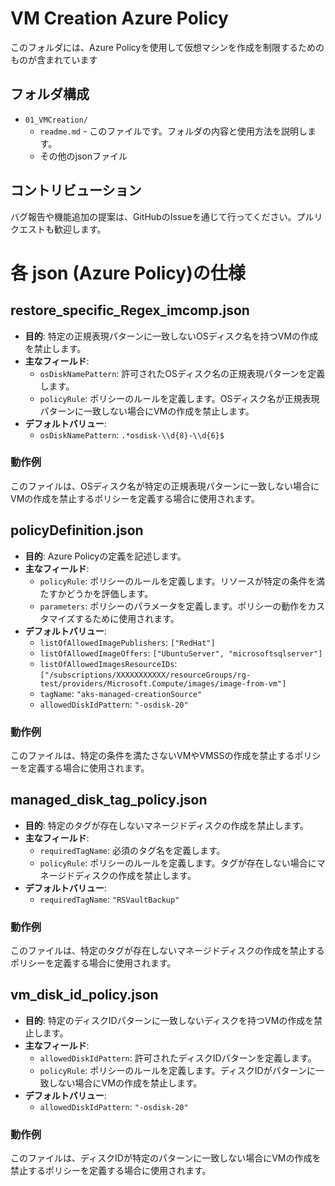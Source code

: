 # VM Creation Azure Policy

このフォルダには、Azure Policyを使用して仮想マシンを作成を制限するためのものが含まれています

## フォルダ構成

- `01_VMCreation/`
    - `readme.md` - このファイルです。フォルダの内容と使用方法を説明します。
    - その他のjsonファイル 

## コントリビューション

バグ報告や機能追加の提案は、GitHubのIssueを通じて行ってください。プルリクエストも歓迎します。

# 各 json (Azure Policy)の仕様

## restore_specific_Regex_imcomp.json

- **目的**: 特定の正規表現パターンに一致しないOSディスク名を持つVMの作成を禁止します。
- **主なフィールド**:
  - `osDiskNamePattern`: 許可されたOSディスク名の正規表現パターンを定義します。
  - `policyRule`: ポリシーのルールを定義します。OSディスク名が正規表現パターンに一致しない場合にVMの作成を禁止します。
- **デフォルトバリュー**:
  - `osDiskNamePattern`: `.*osdisk-\\d{8}-\\d{6}$`

### 動作例
このファイルは、OSディスク名が特定の正規表現パターンに一致しない場合にVMの作成を禁止するポリシーを定義する場合に使用されます。

## policyDefinition.json

- **目的**: Azure Policyの定義を記述します。
- **主なフィールド**:
  - `policyRule`: ポリシーのルールを定義します。リソースが特定の条件を満たすかどうかを評価します。
  - `parameters`: ポリシーのパラメータを定義します。ポリシーの動作をカスタマイズするために使用されます。
- **デフォルトバリュー**:
  - `listOfAllowedImagePublishers`: `["RedHat"]`
  - `listOfAllowedImageOffers`: `["UbuntuServer", "microsoftsqlserver"]`
  - `listOfAllowedImagesResourceIDs`: `["/subscriptions/XXXXXXXXXXX/resourceGroups/rg-test/providers/Microsoft.Compute/images/image-from-vm"]`
  - `tagName`: `"aks-managed-creationSource"`
  - `allowedDiskIdPattern`: `"-osdisk-20"`

### 動作例
このファイルは、特定の条件を満たさないVMやVMSSの作成を禁止するポリシーを定義する場合に使用されます。

## managed_disk_tag_policy.json

- **目的**: 特定のタグが存在しないマネージドディスクの作成を禁止します。
- **主なフィールド**:
  - `requiredTagName`: 必須のタグ名を定義します。
  - `policyRule`: ポリシーのルールを定義します。タグが存在しない場合にマネージドディスクの作成を禁止します。
- **デフォルトバリュー**:
  - `requiredTagName`: `"RSVaultBackup"`

### 動作例
このファイルは、特定のタグが存在しないマネージドディスクの作成を禁止するポリシーを定義する場合に使用されます。

## vm_disk_id_policy.json

- **目的**: 特定のディスクIDパターンに一致しないディスクを持つVMの作成を禁止します。
- **主なフィールド**:
  - `allowedDiskIdPattern`: 許可されたディスクIDパターンを定義します。
  - `policyRule`: ポリシーのルールを定義します。ディスクIDがパターンに一致しない場合にVMの作成を禁止します。
- **デフォルトバリュー**:
  - `allowedDiskIdPattern`: `"-osdisk-20"`

### 動作例
このファイルは、ディスクIDが特定のパターンに一致しない場合にVMの作成を禁止するポリシーを定義する場合に使用されます。

